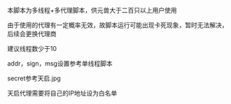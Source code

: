 本脚本为多线程+多代理脚本，供元兽大于二百只以上用户使用

由于使用的代理有一定概率无效，故脚本运行可能出现卡死现象，暂时无法解决，后续会更换代理商

建议线程数少于10

addr，sign，msg设置参考单线程脚本

secret参考天启.jpg

天启代理需要将自己的IP地址设为白名单
